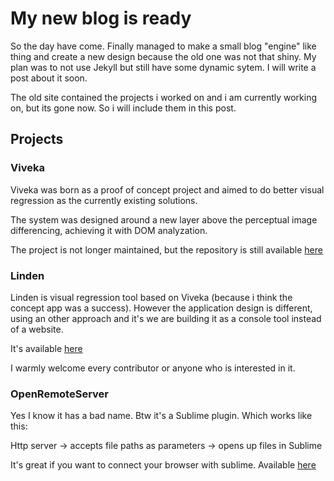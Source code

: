 # My new blog is ready

So the day have come. Finally managed to make a small blog "engine" like thing and create a new design because the old one was not that shiny. My plan was to not use Jekyll but still have some dynamic sytem. I will write a post about it soon.

The old site contained the projects i worked on and i am currently working on, but its gone now. So i will include them in this post.

## Projects

### Viveka

Viveka was born as a proof of concept project and aimed to do better visual regression as the currently existing solutions.

The system was designed around a new layer above the perceptual image differencing, achieving it with DOM analyzation.

The project is not longer maintained, but the repository is still available [here](https://github.com/viveka-io/viveka)

### Linden

Linden is visual regression tool based on Viveka (because i think the concept app was a success). However the application design is different, using an other approach and it's we are building it as a console tool instead of a website.

It's available [here](https://github.com/chrisakakay/linden)

I warmly welcome every contributor or anyone who is interested in it.

### OpenRemoteServer

Yes I know it has a bad name. Btw it's a Sublime plugin. Which works like this:

Http server -> accepts file paths as parameters -> opens up files in Sublime

It's great if you want to connect your browser with sublime. Available [here](https://github.com/chrisakakay/OpenRemoteServer)

